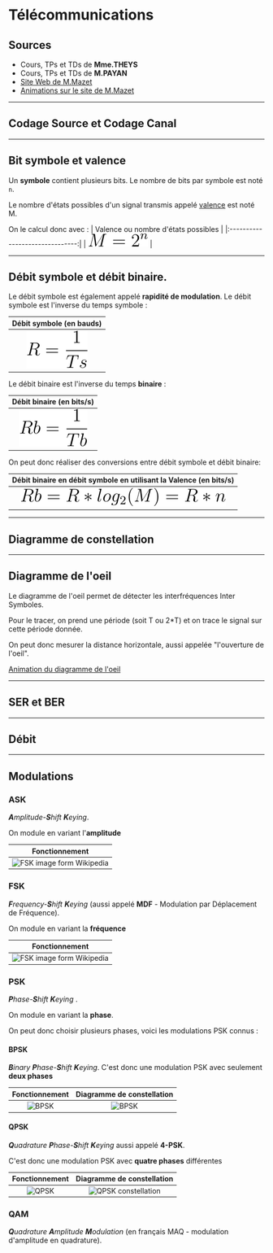 <!--
Created by Its-Just-Nans - https://github.com/Its-Just-Nans
Copyright Its-Just-Nans
--->

# Télécommunications

## Sources

- Cours, TPs et TDs de **Mme.THEYS**
- Cours, TPs et TDs de **M.PAYAN**
- [Site Web de M.Mazet](http://miv.u-strasbg.fr/mazet/mazet-fr.html)
- [Animations sur le site de M.Mazet](http://miv.u-strasbg.fr/mazet/animations/)

---

## Codage Source et Codage  Canal


---

## Bit symbole et valence

Un **symbole** contient plusieurs bits. Le nombre de bits par symbole est noté `n`.

Le nombre d'états possibles d'un signal transmis appelé [valence](https://fr.wikipedia.org/wiki/Valence_(r%C3%A9seau)) est noté M.

On le calcul donc avec :
| Valence ou nombre d'états possibles | 
|:-------------------------------:|
| ![Equation](./data/telecom/valence.svg) |

---

## Débit symbole et débit binaire.

Le débit symbole est également appelé **rapidité de modulation**. Le débit symbole est l'inverse du temps symbole :

| Débit symbole (**en bauds**)| 
|:-------------------------------:|
| ![Equation](./data/telecom/debitSymbole.svg) |

Le débit binaire est l'inverse du temps **binaire** :

| Débit binaire (**en bits/s**)| 
|:-------------------------------:|
| ![Equation](./data/telecom/debitBinaire.svg) |


On peut donc réaliser des conversions entre débit symbole et débit binaire:

| Débit binaire en débit symbole en utilisant la Valence (**en bits/s**)| 
|:---------------------------------------------------------------------:|
| ![Equation](./data/telecom/debitBinaireDebitSymbole.svg) |


---

## Diagramme de constellation

---

## Diagramme de l'oeil

Le diagramme de l'oeil permet de détecter les interfréquences Inter Symboles.

Pour le tracer, on prend une période (soit T ou 2*T) et on trace le signal sur cette période donnée.

On peut donc mesurer la distance horizontale, aussi appelée "l'ouverture de l'oeil".

[Animation du diagramme de l'oeil](http://miv.u-strasbg.fr/mazet/animations/eyediag.html)

---

## SER et BER

---

## Débit

---

## Modulations

### ASK

_**A**mplitude-**S**hift **K**eying_.

On module en variant l'**amplitude**

|                                                                Fonctionnement                                                                                |
|:------------------------------------------------------------------------------------------------------------------------------------------------------------:|
| ![FSK image form Wikipedia](https://www.researchgate.net/profile/Ahmad_Fauzi_Abas/publication/221907745/figure/fig1/AS:670028466765837@1536758643863/Example-of-ASK-modulation-foramt-a-binary-signal-and-b-ASK-modulated-signal.png) |




### FSK

_**F**requency-**S**hift **K**eying_ (aussi appelé **MDF** - Modulation par Déplacement de Fréquence).

On module en variant la **fréquence**

|                                                                Fonctionnement                                                                                |
|:------------------------------------------------------------------------------------------------------------------------------------------------------------:|
| ![FSK image form Wikipedia](https://upload.wikimedia.org/wikipedia/commons/thumb/9/90/Frequency-shift_keying_fr.svg/330px-Frequency-shift_keying_fr.svg.png) |


### PSK

_**P**hase-**S**hift **K**eying_ .

On module en variant la **phase**.

On peut donc choisir plusieurs phases, voici les modulations PSK connus :


#### BPSK

_**B**inary **P**hase-**S**hift **K**eying_. C'est donc une modulation PSK avec seulement **deux phases**


|                                             Fonctionnement                                          |                                  Diagramme de constellation                                              |
|:---------------------------------------------------------------------------------------------------:|:--------------------------------------------------------------------------------------------------------:|
| ![BPSK](https://i.pcmag.com/imagery/encyclopedia-terms/psk-_psk.fit_lim.size_1050x.gif) | ![BPSK](https://upload.wikimedia.org/wikipedia/commons/thumb/4/41/BPSK_Gray_Coded.svg/200px-BPSK_Gray_Coded.svg.png) |


#### QPSK

_**Q**uadrature **P**hase-**S**hift **K**eying_ aussi appelé **4-PSK**.


C'est donc une modulation PSK avec **quatre phases** différentes


|                                             Fonctionnement                                          |                                  Diagramme de constellation                                              |
|:---------------------------------------------------------------------------------------------------:|:--------------------------------------------------------------------------------------------------------:|
| ![QPSK](https://i.pcmag.com/imagery/encyclopedia-terms/psk-_qpsk.fit_lim.size_800x.gif) | ![QPSK constellation](https://upload.wikimedia.org/wikipedia/commons/thumb/8/8f/QPSK_Gray_Coded.svg/200px-QPSK_Gray_Coded.svg.png) |


### QAM

_**Q**uadrature **A**mplitude **M**odulation_ (en français MAQ - modulation d'amplitude en quadrature).



